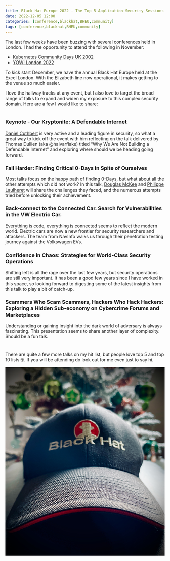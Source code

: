 ```yaml
---
title: Black Hat Europe 2022 – The Top 5 Application Security Sessions to Attend
date: 2022-12-05 12:00
categories: [conference,blackhat,BHEU,community]
tags: [conference,blackhat,BHEU,community]
---
```

The last few weeks have been buzzing with several conferences held in London.  I had the opportunity to attend the following in November:
- [Kubernetes Community Days UK 2002](https://community.cncf.io/events/details/cncf-kcd-uk-presents-kubernetes-community-days-uk-2022/)
- [YOW! London 2022](https://yowlondon.com/2022/)
  
To kick start December, we have the annual Black Hat Europe held at the Excel London.  With the Elizabeth line now operational, it makes getting to the venue so much easier.

I love the hallway tracks at any event, but I also love to target the broad range of talks to expand and widen my exposure to this complex security domain. Here are a few I would like to share:

#
 
### Keynote - Our Kryptonite: A Defendable Internet

[Daniel Cuthbert](https://twitter.com/dcuthbert) is very active and a leading figure in security, so what a great way to kick off the event with him reflecting on the talk delivered by Thomas Dullien (aka @halvarflake) titled “Why We Are Not Building a Defendable Internet” and exploring where should we be heading going forward.

### Fail Harder: Finding Critical 0-Days in Spite of Ourselves
Most talks focus on the happy path of finding 0-Days, but what about all the other attempts which did not work?  In this talk, [Douglas McKee](https://twitter.com/fulmetalpackets) and [Philippe Laulheret](https://twitter.com/phLaul) will share the challenges they faced, and the numerous attempts tried before unlocking their achievement.

### Back-connect to the Connected Car. Search for Vulnerabilities in the VW Electric Car.
Everything is code, everything is connected seems to reflect the modern world.  Electric cars are now a new frontier for security researchers and attackers. The team from NavInfo walks us through their penetration testing journey against the Volkswagen EVs.

### Confidence in Chaos: Strategies for World-Class Security Operations
Shifting left is all the rage over the last few years, but security operations are still very important.  It has been a good few years since I have worked in this space, so looking forward to digesting some of the latest insights from this talk to play a bit of catch-up. 

### Scammers Who Scam Scammers, Hackers Who Hack Hackers: Exploring a Hidden Sub-economy on Cybercrime Forums and Marketplaces
Understanding or gaining insight into the dark world of adversary is always fascinating.  This presentation seems to share another layer of complexity.  Should be a fun talk.

#
There are quite a few more talks on my hit list, but people love top 5 and top 10 lists 🤓. If you will be attending do look out for me even just to say hi.

![ My wrap up of KubeCon EU 2022](/assets/BHEU2022.jpeg)